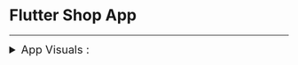 # Flutter Shop App
---

<details>

<summary style="font-size:20px;"> App Visuals :
</summary>
<br>
<summary style="padding:20px;display:flex;flex-direction:row;justify-content:space-between;">
<div align="left">

<img src=https://user-images.githubusercontent.com/72143362/226174046-ffb9942b-7e31-4346-9448-19cf1aaaf4f8.jpeg height="400px" style="max-width:100%;">
<img src=https://user-images.githubusercontent.com/72143362/226174043-554b4fd0-5b3d-47a4-951a-d4a74fa0a822.jpeg height="400px" style="max-width:100%;">
<img src=https://user-images.githubusercontent.com/72143362/226174038-812b1b60-f8f3-4c6c-8982-830fa1bb9ada.jpeg height="400px" style="max-width:100%;">
<img src=https://user-images.githubusercontent.com/72143362/226174047-b2197039-b941-4c99-a681-188886f8ea36.jpeg height="400px" style="max-width:100%;">
<img src=https://user-images.githubusercontent.com/72143362/226174053-90503fa0-9862-477b-ad8f-ab0f25adec2d.jpeg height="400px" style="max-width:100%;">

<img src=https://user-images.githubusercontent.com/72143362/226174034-4936ccaf-9ea0-4a8c-96bb-b1c4a356dfa3.jpeg height="400px" style="max-width:100%;">
<img src=https://user-images.githubusercontent.com/72143362/226174051-95f14a54-28ce-44d2-bb6c-19bccde24c9d.jpeg height="400px" style="max-width:100%;">

<img src=https://user-images.githubusercontent.com/72143362/226174049-a948d35e-2eb6-4ec5-be10-36d35e27f0c7.jpeg height="400px" style="max-width:100%;">
<img src=https://user-images.githubusercontent.com/72143362/226174048-8f7668ef-c40f-4436-b940-ae7c3ce2b6cb.jpeg height="400px" style="max-width:100%;">
<img src=https://user-images.githubusercontent.com/72143362/226174056-7d183641-76f3-4c90-863a-1b0717a1cc5d.jpeg height="400px" style="max-width:100%;">



</div>
</summary>
</details>



